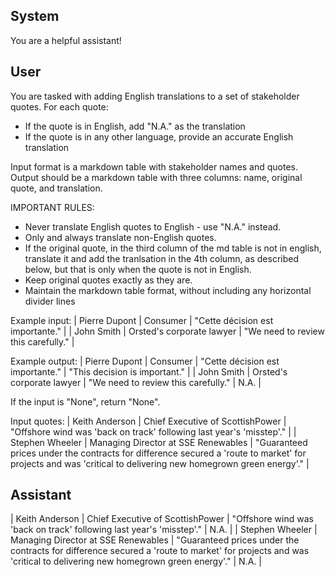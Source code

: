 ## System

You are a helpful assistant!

## User


You are tasked with adding English translations to a set of stakeholder quotes. For each quote:
- If the quote is in English, add "N.A." as the translation
- If the quote is in any other language, provide an accurate English translation

Input format is a markdown table with stakeholder names and quotes.
Output should be a markdown table with three columns: name, original quote, and translation.

IMPORTANT RULES:
- Never translate English quotes to English - use "N.A." instead.
- Only and always translate non-English quotes.
- If the original quote, in the third column of the md table is not in english, translate it and add the tranlsation in the 4th column, as described below, but that is only when the quote is not in English.
- Keep original quotes exactly as they are.
- Maintain the markdown table format, without including any horizontal divider lines

Example input:
| Pierre Dupont | Consumer | "Cette décision est importante." |
| John Smith | Orsted's corporate lawyer | "We need to review this carefully." |

Example output:
| Pierre Dupont | Consumer | "Cette décision est importante." | "This decision is important." |
| John Smith | Orsted's corporate lawyer | "We need to review this carefully." | N.A. |

If the input is "None", return "None".

Input quotes:
| Keith Anderson | Chief Executive of ScottishPower | "Offshore wind was 'back on track' following last year's 'misstep'." |
| Stephen Wheeler | Managing Director at SSE Renewables | "Guaranteed prices under the contracts for difference secured a 'route to market' for projects and was 'critical to delivering new homegrown green energy'." |
        

## Assistant

| Keith Anderson | Chief Executive of ScottishPower | "Offshore wind was 'back on track' following last year's 'misstep'." | N.A. |
| Stephen Wheeler | Managing Director at SSE Renewables | "Guaranteed prices under the contracts for difference secured a 'route to market' for projects and was 'critical to delivering new homegrown green energy'." | N.A. |

